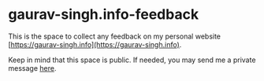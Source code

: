 # gaurav-singh.info-feedback

This is the space to collect any feedback on my personal website [https://gaurav-singh.info](https://gaurav-singh.info).

Keep in mind that this space is public. If needed, you may send me a private message [here](https://forms.gle/2cRQxCgpUeYbvx5i6).
